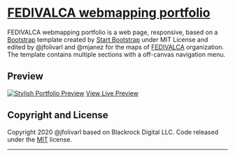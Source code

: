 # [FEDIVALCA webmapping portfolio](https://gis-juma.github.io/fedivalca-maps)

FEDIVALCA webmapping portfolio is a web page, responsive, based on a [Bootstrap](http://getbootstrap.com/) template created by [Start Bootstrap](http://startbootstrap.com/) under MIT License and edited by @jfolivarl and @mjanez for the maps of [FEDIVALCA](https://www.fedivalca.org/) organization. The template contains multiple sections with a off-canvas navigation menu.

## Preview

[![Stylish Portfolio Preview](./img/readme.png)](https://gis-juma.github.io/fedivalca-maps)
[View Live Preview](https://gis-juma.github.io/fedivalca-maps)


## Copyright and License

Copyright 2020 @jfolivarl based on Blackrock Digital LLC. Code released under the [MIT](https://github.com/BlackrockDigital/startbootstrap-stylish-portfolio/blob/gh-pages/LICENSE) license.

--------------------------------------------
